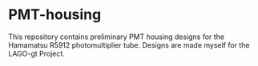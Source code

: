 # PMT-housing
This repository contains preliminary PMT housing designs for the Hamamatsu R5912 photomultiplier tube. Designs are made myself for the LAGO-gt Project. 
